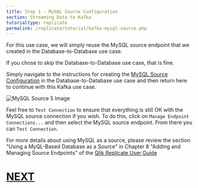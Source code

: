 ```yaml
---
title: Step 1 - MySQL Source Configuration
section: Streaming Data to Kafka
tutorialtype: replicate
permalink: /replicate/tutorial/kafka-mysql-source.php
---
```


For this use case, we will simply reuse the MySQL source endpoint that we created in the 
Database-to-Database use case. 

If you chose to skip the Database-to-Database use case, 
that is fine. 

Simply navigate to the instructions for creating the 
[MySQL Source Configuration](../db-mysql-source) 
in the Database-to-Database use case and then return here to continue with this Kafka use case.

![MySQL Source 5 Image](/images/mysql-src-3.png)

Feel free to `Test Connection` to ensure that everything is still OK with the MySQL source connection 
if you wish. To do this, click on `Manage Endpoint Connections...` and then select the MySQL source
endpoint. From there you can `Test Connection`.


For more details about using MySQL as a source, please review the section
"Using a MyQL-Based Database as a Source" in Chapter 8 "Adding and Managing Source Endpoints" of the
[Qlik Replicate User Guide](/files/Qlik_Replicate_User_Guide.pdf)

# [NEXT](../kafka-target)
 